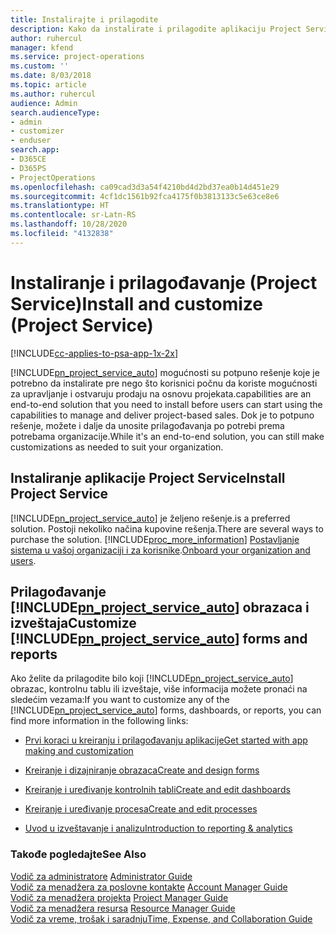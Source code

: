 ```yaml
---
title: Instalirajte i prilagodite
description: Kako da instalirate i prilagodite aplikaciju Project Service
author: ruhercul
manager: kfend
ms.service: project-operations
ms.custom: ''
ms.date: 8/03/2018
ms.topic: article
ms.author: ruhercul
audience: Admin
search.audienceType:
- admin
- customizer
- enduser
search.app:
- D365CE
- D365PS
- ProjectOperations
ms.openlocfilehash: ca09cad3d3a54f4210bd4d2bd37ea0b14d451e29
ms.sourcegitcommit: 4cf1dc1561b92fca4175f0b3813133c5e63ce8e6
ms.translationtype: HT
ms.contentlocale: sr-Latn-RS
ms.lasthandoff: 10/28/2020
ms.locfileid: "4132838"
---
```

# <a name="install-and-customize-project-service"></a><span data-ttu-id="864b8-103">Instaliranje i prilagođavanje (Project Service)</span><span class="sxs-lookup"><span data-stu-id="864b8-103">Install and customize (Project Service)</span></span>

[!INCLUDE[cc-applies-to-psa-app-1x-2x](../includes/cc-applies-to-psa-app-1x-2x.md)]

[!INCLUDE[pn_project_service_auto](../includes/pn-project-service-auto.md)] <span data-ttu-id="864b8-104">mogućnosti su potpuno rešenje koje je potrebno da instalirate pre nego što korisnici počnu da koriste mogućnosti za upravljanje i ostvaruju prodaju na osnovu projekata.</span><span class="sxs-lookup"><span data-stu-id="864b8-104">capabilities are an end-to-end solution that you need to install before users can start using the capabilities to manage and deliver project-based sales.</span></span> <span data-ttu-id="864b8-105">Dok je to potpuno rešenje, možete i dalje da unosite prilagođavanja po potrebi prema potrebama organizacije.</span><span class="sxs-lookup"><span data-stu-id="864b8-105">While it's an end-to-end solution, you can still make customizations as needed to suit your organization.</span></span>  
<!-- TODO: I expect to find the information on how to get and install this here. Please find that and add it here. Same for Project Service.--> 
  
## <a name="install-project-service"></a><span data-ttu-id="864b8-106">Instaliranje aplikacije Project Service</span><span class="sxs-lookup"><span data-stu-id="864b8-106">Install Project Service</span></span>  
 [!INCLUDE[pn_project_service_auto](../includes/pn-project-service-auto.md)] <span data-ttu-id="864b8-107">je željeno rešenje.</span><span class="sxs-lookup"><span data-stu-id="864b8-107">is a preferred solution.</span></span> <span data-ttu-id="864b8-108">Postoji nekoliko načina kupovine rešenja.</span><span class="sxs-lookup"><span data-stu-id="864b8-108">There are several ways to purchase the solution.</span></span> [!INCLUDE[proc_more_information](../includes/proc-more-information.md)] <span data-ttu-id="864b8-109">[Postavljanje sistema u vašoj organizaciji i za korisnike](https://docs.microsoft.com/dynamics365/customerengagement/on-premises/admin/onboard-your-organization-and-users-to-dynamics-365-online).</span><span class="sxs-lookup"><span data-stu-id="864b8-109">[Onboard your organization and users](https://docs.microsoft.com/dynamics365/customerengagement/on-premises/admin/onboard-your-organization-and-users-to-dynamics-365-online).</span></span>  
  
## <a name="customize-pn_project_service_auto-forms-and-reports"></a><span data-ttu-id="864b8-110">Prilagođavanje [!INCLUDE[pn_project_service_auto](../includes/pn-project-service-auto.md)] obrazaca i izveštaja</span><span class="sxs-lookup"><span data-stu-id="864b8-110">Customize [!INCLUDE[pn_project_service_auto](../includes/pn-project-service-auto.md)] forms and reports</span></span>  
 <span data-ttu-id="864b8-111">Ako želite da prilagodite bilo koji [!INCLUDE[pn_project_service_auto](../includes/pn-project-service-auto.md)] obrazac, kontrolnu tablu ili izveštaje, više informacija možete pronaći na sledećim vezama:</span><span class="sxs-lookup"><span data-stu-id="864b8-111">If you want to customize any of the [!INCLUDE[pn_project_service_auto](../includes/pn-project-service-auto.md)] forms, dashboards, or reports, you can find more information in the following links:</span></span>  
  
- [<span data-ttu-id="864b8-112">Prvi koraci u kreiranju i prilagođavanju aplikacije</span><span class="sxs-lookup"><span data-stu-id="864b8-112">Get started with app making and customization</span></span>](https://docs.microsoft.com/dynamics365/customerengagement/on-premises/customize/getting-started-customization)  
  
- [<span data-ttu-id="864b8-113">Kreiranje i dizajniranje obrazaca</span><span class="sxs-lookup"><span data-stu-id="864b8-113">Create and design forms</span></span>](https://docs.microsoft.com/dynamics365/customerengagement/on-premises/customize/create-design-forms)  
  
- [<span data-ttu-id="864b8-114">Kreiranje i uređivanje kontrolnih tabli</span><span class="sxs-lookup"><span data-stu-id="864b8-114">Create and edit dashboards</span></span>](https://docs.microsoft.com/dynamics365/customerengagement/on-premises/customize/create-edit-dashboards)  
  
- [<span data-ttu-id="864b8-115">Kreiranje i uređivanje procesa</span><span class="sxs-lookup"><span data-stu-id="864b8-115">Create and edit processes</span></span>](https://docs.microsoft.com/dynamics365/customerengagement/on-premises/customize/guide-staff-through-common-tasks-processes)  
  
- [<span data-ttu-id="864b8-116">Uvod u izveštavanje i analizu</span><span class="sxs-lookup"><span data-stu-id="864b8-116">Introduction to reporting & analytics</span></span>](https://docs.microsoft.com/dynamics365/customerengagement/on-premises/analytics/reporting-analytics-with-dynamics-365)  
  
### <a name="see-also"></a><span data-ttu-id="864b8-117">Takođe pogledajte</span><span class="sxs-lookup"><span data-stu-id="864b8-117">See Also</span></span>  
 <span data-ttu-id="864b8-118">[Vodič za administratore](../psa/admin-guide.md) </span><span class="sxs-lookup"><span data-stu-id="864b8-118">[Administrator Guide](../psa/admin-guide.md) </span></span>  
 <span data-ttu-id="864b8-119">[Vodič za menadžera za poslovne kontakte](../psa/account-manager-guide.md) </span><span class="sxs-lookup"><span data-stu-id="864b8-119">[Account Manager Guide](../psa/account-manager-guide.md) </span></span>  
 <span data-ttu-id="864b8-120">[Vodič za menadžera projekta](../psa/project-manager-guide.md) </span><span class="sxs-lookup"><span data-stu-id="864b8-120">[Project Manager Guide](../psa/project-manager-guide.md) </span></span>  
 <span data-ttu-id="864b8-121">[Vodič za menadžera resursa](../psa/resource-manager-guide.md) </span><span class="sxs-lookup"><span data-stu-id="864b8-121">[Resource Manager Guide](../psa/resource-manager-guide.md) </span></span>  
 [<span data-ttu-id="864b8-122">Vodič za vreme, trošak i saradnju</span><span class="sxs-lookup"><span data-stu-id="864b8-122">Time, Expense, and Collaboration Guide</span></span>](../psa/time-expense-collaboration-guide.md)
